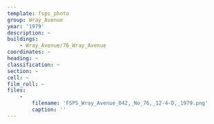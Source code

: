 ```yaml
---
template: fsps_photo
group: Wray_Avenue
year: '1979'
description: ~
buildings:
    - Wray_Avenue/76_Wray_Avenue
coordinates: ~
heading: ~
classification: ~
section: ~
cell: ~
film_roll: ~
files:
    -
        filename: 'FSPS_Wray_Avenue_042,_No_76,_12-4-D,_1979.png'
        caption: ''
---
```

